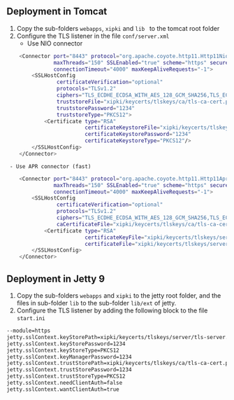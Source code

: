 Deployment in Tomcat
----
1. Copy the sub-folders `webapps`, `xipki` and `lib ` to the tomcat root folder
2. Configure the TLS listener in the file `conf/server.xml`
    - Use NIO connector

```sh
    <Connector port="8443" protocol="org.apache.coyote.http11.Http11NioProtocol"
               maxThreads="150" SSLEnabled="true" scheme="https" secure="true"
               connectionTimeout="4000" maxKeepAliveRequests="-1">
        <SSLHostConfig
                certificateVerification="optional"
                protocols="TLSv1.2"
                ciphers="TLS_ECDHE_ECDSA_WITH_AES_128_GCM_SHA256,TLS_ECDHE_ECDSA_WITH_AES_128_CBC_SHA256, TLS_ECDHE_RSA_WITH_AES_128_GCM_SHA256, TLS_ECDHE_RSA_WITH_AES_128_CBC_SHA256"
                truststoreFile="xipki/keycerts/tlskeys/ca/tls-ca-cert.p12"
                truststorePassword="1234"
                truststoreType="PKCS12">
            <Certificate type="RSA"
                         certificateKeystoreFile="xipki/keycerts/tlskeys/server/tls-server.p12"
                         certificateKeystorePassword="1234"
                         certificateKeystoreType="PKCS12"/>
        </SSLHostConfig>
    </Connector>
```

     - Use APR connector (fast)

```sh
    <Connector port="8443" protocol="org.apache.coyote.http11.Http11AprProtocol"
               maxThreads="150" SSLEnabled="true" scheme="https" secure="true"
               connectionTimeout="4000" maxKeepAliveRequests="-1">
        <SSLHostConfig
                certificateVerification="optional"
                protocols="TLSv1.2"
                ciphers="TLS_ECDHE_ECDSA_WITH_AES_128_GCM_SHA256,TLS_ECDHE_ECDSA_WITH_AES_128_CBC_SHA256,  TLS_ECDHE_RSA_WITH_AES_128_GCM_SHA256,TLS_ECDHE_RSA_WITH_AES_128_CBC_SHA256"
                caCertificateFile="xipki/keycerts/tlskeys/ca/tls-ca-cert.pem">
            <Certificate type="RSA"
                         certificateKeyFile="xipki/keycerts/tlskeys/server/tls-server-key.pem"
                         certificateFile="xipki/keycerts/tlskeys/server/tls-server-cert.pem"/>
        </SSLHostConfig>
    </Connector>
```

Deployment in Jetty 9
----
1. Copy the sub-folders `webapps` and `xipki` to the jetty root folder, and the files in sub-folder `lib` to the sub-folder `lib/ext` of jetty.
2. Configure the TLS listener by adding the following block to the file `start.ini`

```sh
--module=https
jetty.sslContext.keyStorePath=xipki/keycerts/tlskeys/server/tls-server.p12
jetty.sslContext.keyStorePassword=1234
jetty.sslContext.keyStoreType=PKCS12
jetty.sslContext.keyManagerPassword=1234
jetty.sslContext.trustStorePath=xipki/keycerts/tlskeys/ca/tls-ca-cert.p12
jetty.sslContext.trustStorePassword=1234
jetty.sslContext.trustStoreType=PKCS12
jetty.sslContext.needClientAuth=false
jetty.sslContext.wantClientAuth=true
```
